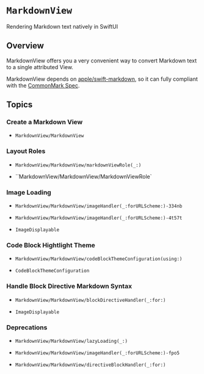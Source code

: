 # ``MarkdownView``

Rendering Markdown text natively in SwiftUI

## Overview

MarkdownView offers you a very convenient way to convert Markdown text to a single attributed View.

MarkdownView depends on [apple/swift-markdown](https://github.com/apple/swift-markdown), so it can fully compliant with the [CommonMark Spec](https://spec.commonmark.org/current/).

## Topics

### Create a Markdown View

- ``MarkdownView/MarkdownView``

### Layout Roles

- ``MarkdownView/MarkdownView/markdownViewRole(_:)``

- ``MarkdownView/MarkdownView/MarkdownViewRole`

### Image Loading

- ``MarkdownView/MarkdownView/imageHandler(_:forURLScheme:)-334nb``

- ``MarkdownView/MarkdownView/imageHandler(_:forURLScheme:)-4t57t``

- ``ImageDisplayable``

### Code Block Hightlight Theme

- ``MarkdownView/MarkdownView/codeBlockThemeConfiguration(using:)``

- ``CodeBlockThemeConfiguration``

### Handle Block Directive Markdown Syntax

- ``MarkdownView/MarkdownView/blockDirectiveHandler(_:for:)``

- ``ImageDisplayable``

### Deprecations

- ``MarkdownView/MarkdownView/lazyLoading(_:)``

- ``MarkdownView/MarkdownView/imageHandler(_:forURLScheme:)-fpo5``

- ``MarkdownView/MarkdownView/directiveBlockHandler(_:for:)``
